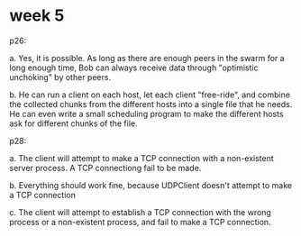 # week 5

p26:

a. Yes, it is possible. As long as there are enough peers in the swarm for a long enough time, Bob can always receive data through "optimistic unchoking" by other peers.

b. He can run a client on each host, let each client "free-ride", and combine the collected chunks from the different hosts into a single file that he needs. He can even write a small scheduling program to make the different hosts ask for different chunks of the file.

p28:

a. The client will attempt to make a TCP connection with a non-existent server process. A TCP connectiong fail to be made.

b. Everything should work fine, because UDPClient doesn't attempt to make a TCP connection 

c. The client will attempt to establish a TCP connection with the wrong process or a non-existent process, and fail to make a TCP connection.